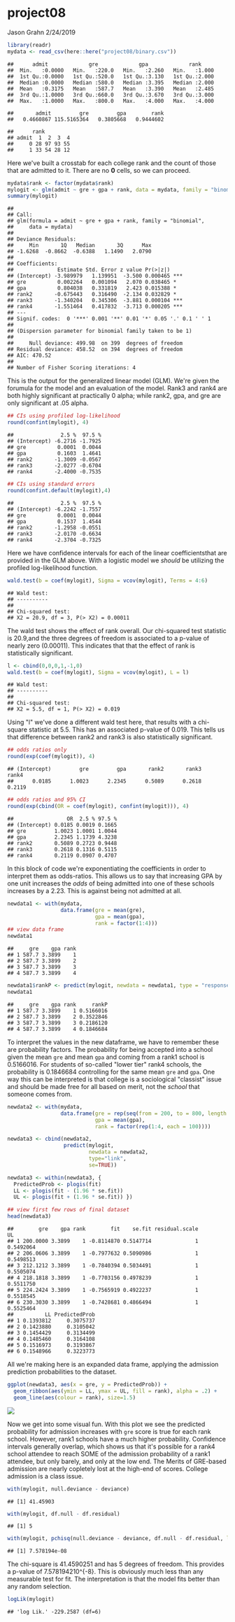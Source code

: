 project08
================
Jason Grahn
2/24/2019

``` r
library(readr)
mydata <- read_csv(here::here("project08/binary.csv"))
```

    ##      admit             gre             gpa             rank      
    ##  Min.   :0.0000   Min.   :220.0   Min.   :2.260   Min.   :1.000  
    ##  1st Qu.:0.0000   1st Qu.:520.0   1st Qu.:3.130   1st Qu.:2.000  
    ##  Median :0.0000   Median :580.0   Median :3.395   Median :2.000  
    ##  Mean   :0.3175   Mean   :587.7   Mean   :3.390   Mean   :2.485  
    ##  3rd Qu.:1.0000   3rd Qu.:660.0   3rd Qu.:3.670   3rd Qu.:3.000  
    ##  Max.   :1.0000   Max.   :800.0   Max.   :4.000   Max.   :4.000

    ##       admit         gre         gpa        rank 
    ##   0.4660867 115.5165364   0.3805668   0.9444602

    ##      rank
    ## admit  1  2  3  4
    ##     0 28 97 93 55
    ##     1 33 54 28 12

Here we've built a crosstab for each college rank and the count of those that are admitted to it. There are no **0** cells, so we can proceed.

``` r
mydata$rank <- factor(mydata$rank) 
mylogit <- glm(admit ~ gre + gpa + rank, data = mydata, family = "binomial")
summary(mylogit)
```

    ## 
    ## Call:
    ## glm(formula = admit ~ gre + gpa + rank, family = "binomial", 
    ##     data = mydata)
    ## 
    ## Deviance Residuals: 
    ##     Min       1Q   Median       3Q      Max  
    ## -1.6268  -0.8662  -0.6388   1.1490   2.0790  
    ## 
    ## Coefficients:
    ##              Estimate Std. Error z value Pr(>|z|)    
    ## (Intercept) -3.989979   1.139951  -3.500 0.000465 ***
    ## gre          0.002264   0.001094   2.070 0.038465 *  
    ## gpa          0.804038   0.331819   2.423 0.015388 *  
    ## rank2       -0.675443   0.316490  -2.134 0.032829 *  
    ## rank3       -1.340204   0.345306  -3.881 0.000104 ***
    ## rank4       -1.551464   0.417832  -3.713 0.000205 ***
    ## ---
    ## Signif. codes:  0 '***' 0.001 '**' 0.01 '*' 0.05 '.' 0.1 ' ' 1
    ## 
    ## (Dispersion parameter for binomial family taken to be 1)
    ## 
    ##     Null deviance: 499.98  on 399  degrees of freedom
    ## Residual deviance: 458.52  on 394  degrees of freedom
    ## AIC: 470.52
    ## 
    ## Number of Fisher Scoring iterations: 4

This is the output for the generalized linear model (GLM). We're given the forumula for the model and an evaluation of the model. Rank3 and rank4 are both highly significant at practically 0 alpha; while rank2, gpa, and gre are only significant at .05 alpha.

``` r
## CIs using profiled log-likelihood 
round(confint(mylogit), 4)
```

    ##               2.5 %  97.5 %
    ## (Intercept) -6.2716 -1.7925
    ## gre          0.0001  0.0044
    ## gpa          0.1603  1.4641
    ## rank2       -1.3009 -0.0567
    ## rank3       -2.0277 -0.6704
    ## rank4       -2.4000 -0.7535

``` r
## CIs using standard errors 
round(confint.default(mylogit),4)
```

    ##               2.5 %  97.5 %
    ## (Intercept) -6.2242 -1.7557
    ## gre          0.0001  0.0044
    ## gpa          0.1537  1.4544
    ## rank2       -1.2958 -0.0551
    ## rank3       -2.0170 -0.6634
    ## rank4       -2.3704 -0.7325

Here we have confidence intervals for each of the linear coefficientsthat are provided in the GLM above. With a logistic model we *should* be utilizing the profiled log-likelihood function.

``` r
wald.test(b = coef(mylogit), Sigma = vcov(mylogit), Terms = 4:6)
```

    ## Wald test:
    ## ----------
    ## 
    ## Chi-squared test:
    ## X2 = 20.9, df = 3, P(> X2) = 0.00011

The wald test shows the effect of rank overall. Our chi-squared test statistic is 20.9,and the three degrees of freedom is associated to a p-value of nearly zero (0.00011). This indicates that that the effect of rank is statistically significant.

``` r
l <- cbind(0,0,0,1,-1,0) 
wald.test(b = coef(mylogit), Sigma = vcov(mylogit), L = l)
```

    ## Wald test:
    ## ----------
    ## 
    ## Chi-squared test:
    ## X2 = 5.5, df = 1, P(> X2) = 0.019

Using "l" we've done a different wald test here, that results with a chi-square statistic at 5.5. This has an associated p-value of 0.019. This tells us that difference between rank2 and rank3 is also statistically significant.

``` r
## odds ratios only 
round(exp(coef(mylogit)), 4)
```

    ## (Intercept)         gre         gpa       rank2       rank3       rank4 
    ##      0.0185      1.0023      2.2345      0.5089      0.2618      0.2119

``` r
## odds ratios and 95% CI 
round(exp(cbind(OR = coef(mylogit), confint(mylogit))), 4)
```

    ##                 OR  2.5 % 97.5 %
    ## (Intercept) 0.0185 0.0019 0.1665
    ## gre         1.0023 1.0001 1.0044
    ## gpa         2.2345 1.1739 4.3238
    ## rank2       0.5089 0.2723 0.9448
    ## rank3       0.2618 0.1316 0.5115
    ## rank4       0.2119 0.0907 0.4707

In this block of code we're exponentiating the coefficients in order to interpret them as odds-ratios. This allows us to say that increasing GPA by one unit increases the *odds* of being admitted into one of these schools increases by a 2.23. This is against being not admitted at all.

``` r
newdata1 <- with(mydata, 
                 data.frame(gre = mean(gre), 
                            gpa = mean(gpa), 
                            rank = factor(1:4))) 
## view data frame 
newdata1
```

    ##     gre    gpa rank
    ## 1 587.7 3.3899    1
    ## 2 587.7 3.3899    2
    ## 3 587.7 3.3899    3
    ## 4 587.7 3.3899    4

``` r
newdata1$rankP <- predict(mylogit, newdata = newdata1, type = "response") 
newdata1
```

    ##     gre    gpa rank     rankP
    ## 1 587.7 3.3899    1 0.5166016
    ## 2 587.7 3.3899    2 0.3522846
    ## 3 587.7 3.3899    3 0.2186120
    ## 4 587.7 3.3899    4 0.1846684

To interpret the values in the new dataframe, we have to remember these are probability factors. The probability for being accepted into a school given the mean `gre` and mean `gpa` and coming from a rank1 school is 0.5166016. For students of so-called "lower tier" rank4 schools, the probability is 0.1846684 controlling for the same mean `gre` and `gpa`. One way this can be interpreted is that college is a sociological "classist" issue and should be made free for all based on merit, not the *school* that someone comes from.

``` r
newdata2 <- with(mydata, 
                 data.frame(gre = rep(seq(from = 200, to = 800, length.out = 100), 4), 
                            gpa = mean(gpa), 
                            rank = factor(rep(1:4, each = 100))))
```

``` r
newdata3 <- cbind(newdata2, 
                  predict(mylogit, 
                          newdata = newdata2, 
                          type="link", 
                          se=TRUE)) 

newdata3 <- within(newdata3, { 
  PredictedProb <- plogis(fit) 
  LL <- plogis(fit - (1.96 * se.fit)) 
  UL <- plogis(fit + (1.96 * se.fit)) }) 

## view first few rows of final dataset 
head(newdata3)
```

    ##        gre    gpa rank        fit    se.fit residual.scale        UL
    ## 1 200.0000 3.3899    1 -0.8114870 0.5147714              1 0.5492064
    ## 2 206.0606 3.3899    1 -0.7977632 0.5090986              1 0.5498513
    ## 3 212.1212 3.3899    1 -0.7840394 0.5034491              1 0.5505074
    ## 4 218.1818 3.3899    1 -0.7703156 0.4978239              1 0.5511750
    ## 5 224.2424 3.3899    1 -0.7565919 0.4922237              1 0.5518545
    ## 6 230.3030 3.3899    1 -0.7428681 0.4866494              1 0.5525464
    ##          LL PredictedProb
    ## 1 0.1393812     0.3075737
    ## 2 0.1423880     0.3105042
    ## 3 0.1454429     0.3134499
    ## 4 0.1485460     0.3164108
    ## 5 0.1516973     0.3193867
    ## 6 0.1548966     0.3223773

All we're making here is an expanded data frame, applying the admission prediction probabilities to the dataset.

``` r
ggplot(newdata3, aes(x = gre, y = PredictedProb)) + 
  geom_ribbon(aes(ymin = LL, ymax = UL, fill = rank), alpha = .2) + 
  geom_line(aes(colour = rank), size=1.5)
```

![](project8_files/figure-markdown_github/unnamed-chunk-12-1.png)

Now we get into some visual fun. With this plot we see the predicted probability for admission increases with `gre` score is true for each rank school. However, rank1 schools have a much higher probability. Confidence intervals generally overlap, which shows us that it's possible for a rank4 school attendee to reach SOME of the admission probability of a rank1 attendee, but only barely, and only at the low end. The Merits of GRE-based admission are nearly copletely lost at the high-end of scores. College admission is a class issue.

``` r
with(mylogit, null.deviance - deviance)
```

    ## [1] 41.45903

``` r
with(mylogit, df.null - df.residual)
```

    ## [1] 5

``` r
with(mylogit, pchisq(null.deviance - deviance, df.null - df.residual, lower.tail = FALSE))
```

    ## [1] 7.578194e-08

The chi-square is 41.4590251 and has 5 degrees of freedom. This provides a p-value of 7.578194210^{-8}. This is obviously much less than any measurable test for fit. The interpretation is that the model fits better than any random selection.

``` r
logLik(mylogit)
```

    ## 'log Lik.' -229.2587 (df=6)
